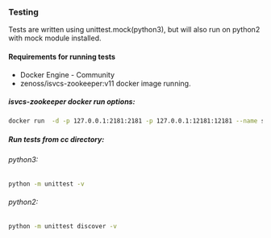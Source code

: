 ### Testing

Tests are written using unittest.mock(python3), but will also run on python2 with mock module installed.

#### Requirements for running tests

 * Docker Engine - Community
 * zenoss/isvcs-zookeeper:v11 docker image running.
 
##### isvcs-zookeeper docker run options:

```bash
docker run  -d -p 127.0.0.1:2181:2181 -p 127.0.0.1:12181:12181 --name serviced-isvcs_zookeper-test --mount type=bind,source="/path/to/zookeeper/data",target="/var/zookeeper" --mount type=bind,source="/path/to/serviced/resources",target="/usr/local/serviced/resources" zenoss/isvcs-zookeeper:v11 /bin/sh /usr/bin/start-zookeeper 
```

##### Run tests from cc directory:

###### python3:

```bash
python -m unittest -v
```

###### python2:

```bash
python -m unittest discover -v
```
